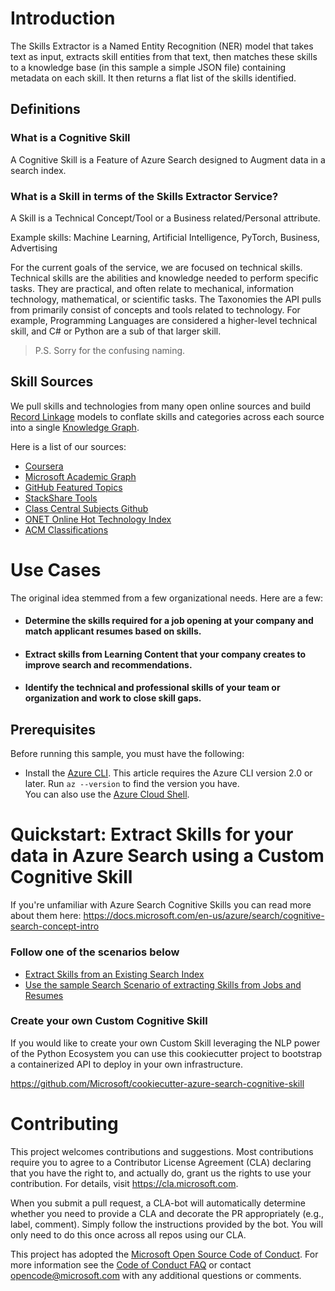 # Introduction

The Skills Extractor is a Named Entity Recognition (NER) model that takes text as input, extracts skill entities from that text, then matches these skills to a knowledge base (in this sample a simple JSON file) containing metadata on each skill. It then returns a flat list of the skills identified.

## Definitions

### What is a Cognitive Skill
A Cognitive Skill is a Feature of Azure Search designed to Augment data in a search index.

### What is a Skill in terms of the Skills Extractor Service?
A Skill is a Technical Concept/Tool or a Business related/Personal attribute.

Example skills:
Machine Learning, Artificial Intelligence, PyTorch, Business, Advertising

For the current goals of the service, we are focused on technical skills. Technical skills are the abilities and knowledge needed to perform specific tasks. They are practical, and often relate to mechanical, information technology, mathematical, or scientific tasks. 
The Taxonomies the API pulls from primarily consist of concepts and tools related to technology. For example, Programming Languages are considered a higher-level technical skill, and C# or Python are a sub of that larger skill.

> P.S. Sorry for the confusing naming.

## Skill Sources 

We pull skills and technologies from many open online sources and build [Record Linkage](https://github.com/dedupeio/dedupe-examples/tree/master/record_linkage_example) models to conflate skills and categories across each source into a single [Knowledge Graph](https://en.wikipedia.org/wiki/Knowledge_Graph).

Here is a list of our sources: 
* [Coursera](https://www.coursera.org/gsi/)
* [Microsoft Academic Graph](https://academic.microsoft.com/topics)
* [GitHub Featured Topics](https://github.com/topics)
* [StackShare Tools](https://stackshare.io/categories)
* [Class Central Subjects Github](https://github.com/classcentral/online-course-taxonomy)
* [ONET Online Hot Technology Index](https://www.onetonline.org/search/hot_tech/)
* [ACM Classifications](https://dl.acm.org/ccs/ccs_flat.cfm)

# Use Cases
The original idea stemmed from a few organizational needs. Here are a few: 
*   #### Determine the skills required for a job opening at your company and match applicant resumes based on skills. 
*   #### Extract skills from Learning Content that your company creates to improve search and recommendations. 
*   #### Identify the technical and professional skills of your team or organization and work to close skill gaps.

## Prerequisites

Before running this sample, you must have the following:

* Install the [Azure CLI](https://docs.microsoft.com/en-us/cli/azure/install-azure-cli?view=azure-cli-latest). This article requires the Azure CLI version 2.0 or later. Run `az --version` to find the version you have.  
You can also use the [Azure Cloud Shell](https://shell.azure.com/bash).

# Quickstart: Extract Skills for your data in Azure Search using a Custom Cognitive Skill

If you're unfamiliar with Azure Search Cognitive Skills you can read more about them here:
https://docs.microsoft.com/en-us/azure/search/cognitive-search-concept-intro

### Follow one of the scenarios below

* [Extract Skills from an Existing Search Index](docs/existing_search_index.md)
* [Use the sample Search Scenario of extracting Skills from Jobs and Resumes](docs/sample_search_scenario.md)


### Create your own Custom Cognitive Skill

If you would like to create your own Custom Skill leveraging the NLP power of the Python Ecosystem you can use this cookiecutter project to bootstrap a containerized API to deploy in your own infrastructure.

https://github.com/Microsoft/cookiecutter-azure-search-cognitive-skill

# Contributing

This project welcomes contributions and suggestions.  Most contributions require you to agree to a
Contributor License Agreement (CLA) declaring that you have the right to, and actually do, grant us
the rights to use your contribution. For details, visit https://cla.microsoft.com.

When you submit a pull request, a CLA-bot will automatically determine whether you need to provide
a CLA and decorate the PR appropriately (e.g., label, comment). Simply follow the instructions
provided by the bot. You will only need to do this once across all repos using our CLA.

This project has adopted the [Microsoft Open Source Code of Conduct](https://opensource.microsoft.com/codeofconduct/).
For more information see the [Code of Conduct FAQ](https://opensource.microsoft.com/codeofconduct/faq/) or
contact [opencode@microsoft.com](mailto:opencode@microsoft.com) with any additional questions or comments.
